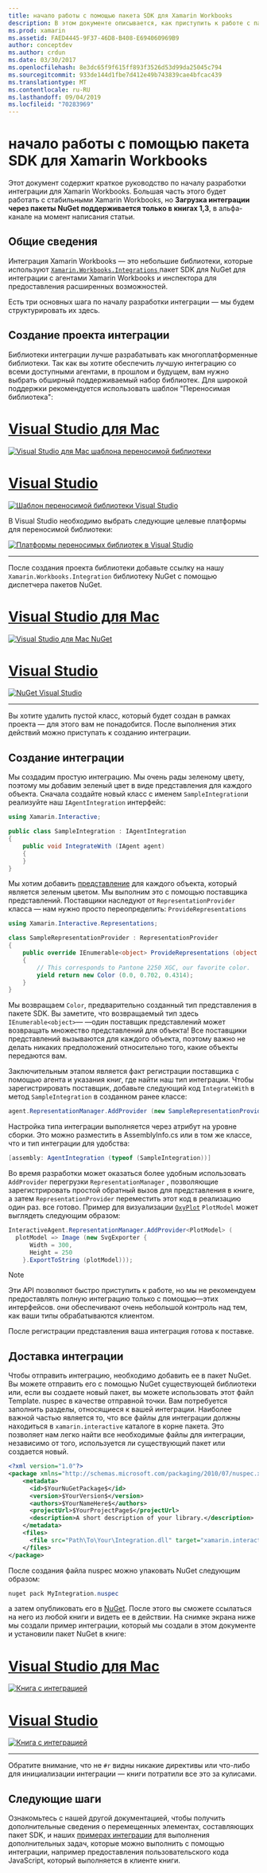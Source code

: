 ```yaml
---
title: начало работы с помощью пакета SDK для Xamarin Workbooks
description: В этом документе описывается, как приступить к работе с пакетом SDK для Xamarin Workbooks, который можно использовать для разработки интеграции для Xamarin Workbooks.
ms.prod: xamarin
ms.assetid: FAED4445-9F37-46D8-B408-E694060969B9
author: conceptdev
ms.author: crdun
ms.date: 03/30/2017
ms.openlocfilehash: 8e3dc65f9f615ff893f3526d53d99da25045c794
ms.sourcegitcommit: 933de144d1fbe7d412e49b743839cae4bfcac439
ms.translationtype: MT
ms.contentlocale: ru-RU
ms.lasthandoff: 09/04/2019
ms.locfileid: "70283969"
---
```

# <a name="getting-started-with-the-xamarin-workbooks-sdk"></a>начало работы с помощью пакета SDK для Xamarin Workbooks

Этот документ содержит краткое руководство по началу разработки интеграции для Xamarin Workbooks. Большая часть этого будет работать с стабильными Xamarin Workbooks, но **Загрузка интеграции через пакеты NuGet поддерживается только в книгах 1,3**, в альфа-канале на момент написания статьи.

## <a name="general-overview"></a>Общие сведения

Интеграция Xamarin Workbooks — это небольшие библиотеки, которые используют [ `Xamarin.Workbooks.Integrations` ][nuget] пакет SDK для NuGet для интеграции с агентами Xamarin Workbooks и инспектора для предоставления расширенных возможностей.

Есть три основных шага по началу разработки интеграции — мы будем структурировать их здесь.

## <a name="creating-the-integration-project"></a>Создание проекта интеграции

Библиотеки интеграции лучше разрабатывать как многоплатформенные библиотеки. Так как вы хотите обеспечить лучшую интеграцию со всеми доступными агентами, в прошлом и будущем, вам нужно выбрать обширный поддерживаемый набор библиотек. Для широкой поддержки рекомендуется использовать шаблон "Переносимая библиотека":

# <a name="visual-studio-for-mactabmacos"></a>[Visual Studio для Mac](#tab/macos)

[![Visual Studio для Mac шаблона переносимой библиотеки](images/xamarin-studio-pcl.png)](images/xamarin-studio-pcl.png#lightbox)

# <a name="visual-studiotabwindows"></a>[Visual Studio](#tab/windows)

[![Шаблон переносимой библиотеки Visual Studio](images/visual-studio-pcl.png)](images/visual-studio-pcl.png#lightbox)

В Visual Studio необходимо выбрать следующие целевые платформы для переносимой библиотеки:

[![Платформы переносимых библиотек в Visual Studio](images/visual-studio-pcl-platforms.png)](images/visual-studio-pcl-platforms.png#lightbox)

-----

После создания проекта библиотеки добавьте ссылку на нашу `Xamarin.Workbooks.Integration` библиотеку NuGet с помощью диспетчера пакетов NuGet.

# <a name="visual-studio-for-mactabmacos"></a>[Visual Studio для Mac](#tab/macos)

[![Visual Studio для Mac NuGet](images/xamarin-studio-nuget.png)](images/xamarin-studio-nuget.png#lightbox)

# <a name="visual-studiotabwindows"></a>[Visual Studio](#tab/windows)

[![NuGet Visual Studio](images/visual-studio-nuget.png)](images/visual-studio-nuget.png#lightbox)

-----

Вы хотите удалить пустой класс, который будет создан в рамках проекта — для этого вам не понадобится. После выполнения этих действий можно приступать к созданию интеграции.

## <a name="building-an-integration"></a>Создание интеграции

Мы создадим простую интеграцию. Мы очень рады зеленому цвету, поэтому мы добавим зеленый цвет в виде представления для каждого объекта. Сначала создайте новый класс с именем `SampleIntegration`и реализуйте наш `IAgentIntegration` интерфейс:

```csharp
using Xamarin.Interactive;

public class SampleIntegration : IAgentIntegration
{
    public void IntegrateWith (IAgent agent)
    {
    }
}
```

Мы хотим добавить [представление](~/tools/workbooks/sdk/representations.md) для каждого объекта, который является зеленым цветом. Мы выполним это с помощью поставщика представлений. Поставщики наследуют от `RepresentationProvider` класса — нам нужно просто переопределить: `ProvideRepresentations`

```csharp
using Xamarin.Interactive.Representations;

class SampleRepresentationProvider : RepresentationProvider
{
    public override IEnumerable<object> ProvideRepresentations (object obj)
    {
        // This corresponds to Pantone 2250 XGC, our favorite color.
        yield return new Color (0.0, 0.702, 0.4314);
    }
}
```

Мы возвращаем `Color`, предварительно созданный тип представления в пакете SDK.
Вы заметите, что возвращаемый тип здесь `IEnumerable<object>`— &mdash;один поставщик представлений может возвращать множество представлений для объекта! Все поставщики представлений вызываются для каждого объекта, поэтому важно не делать никаких предположений относительно того, какие объекты передаются вам.

Заключительным этапом является факт регистрации поставщика с помощью агента и указания книг, где найти наш тип интеграции. Чтобы зарегистрировать поставщик, добавьте следующий код `IntegrateWith` в метод `SampleIntegration` в созданном ранее классе:

```csharp
agent.RepresentationManager.AddProvider (new SampleRepresentationProvider ());
```

Настройка типа интеграции выполняется через атрибут на уровне сборки. Это можно разместить в AssemblyInfo.cs или в том же классе, что и тип интеграции для удобства:

```csharp
[assembly: AgentIntegration (typeof (SampleIntegration))]
````

Во время разработки может оказаться более удобным использовать `AddProvider` перегрузки `RepresentationManager` , позволяющие зарегистрировать простой обратный вызов для представления в книге, а затем `RepresentationProvider` переместить этот код в реализацию один раз. все готово. Пример для визуализации [`OxyPlot`][oxyplot] `PlotModel` может выглядеть следующим образом:

```csharp
InteractiveAgent.RepresentationManager.AddProvider<PlotModel> (
  plotModel => Image (new SvgExporter {
      Width = 300,
      Height = 250
    }.ExportToString (plotModel)));
```

> [!NOTE]
> Эти API позволяют быстро приступить к работе, но мы не рекомендуем предоставлять полную интеграцию только с помощью&mdash;этих интерфейсов. они обеспечивают очень небольшой контроль над тем, как ваши типы обрабатываются клиентом.

После регистрации представления ваша интеграция готова к поставке.

## <a name="shipping-your-integration"></a>Доставка интеграции

Чтобы отправить интеграцию, необходимо добавить ее в пакет NuGet.
Вы можете отправить его с помощью NuGet существующей библиотеки или, если вы создаете новый пакет, вы можете использовать этот файл Template. nuspec в качестве отправной точки.
Вам потребуется заполнить разделы, относящиеся к вашей интеграции. Наиболее важной частью является то, что все файлы для интеграции должны находиться в `xamarin.interactive` каталоге в корне пакета. Это позволяет нам легко найти все необходимые файлы для интеграции, независимо от того, используется ли существующий пакет или создается новый.

```xml
<?xml version="1.0"?>
<package xmlns="http://schemas.microsoft.com/packaging/2010/07/nuspec.xsd">
    <metadata>
      <id>$YourNuGetPackage$</id>
      <version>$YourVersion$</version>
      <authors>$YourNameHere$</authors>
      <projectUrl>$YourProjectPage$</projectUrl>
      <description>A short description of your library.</description>
    </metadata>
    <files>
      <file src="Path\To\Your\Integration.dll" target="xamarin.interactive" />
    </files>
</package>
```

После создания файла nuspec можно упаковать NuGet следующим образом:

```csharp
nuget pack MyIntegration.nuspec
```

а затем опубликовать его в [NuGet][nugetorg]. После этого вы сможете ссылаться на него из любой книги и видеть ее в действии. На снимке экрана ниже мы создали пример интеграции, который мы создали в этом документе и установили пакет NuGet в книге:

# <a name="visual-studio-for-mactabmacos"></a>[Visual Studio для Mac](#tab/macos)

[![Книга с интеграцией](images/mac-workbooks-integrated.png)](images/mac-workbooks-integrated.png#lightbox)

# <a name="visual-studiotabwindows"></a>[Visual Studio](#tab/windows)

[![Книга с интеграцией](images/windows-workbooks-integrated.png)](images/windows-workbooks-integrated.png#lightbox)

-----

Обратите внимание, что не `#r` видны никакие директивы или что-либо для инициализации интеграции — книги потратили все это за кулисами.

## <a name="next-steps"></a>Следующие шаги

Ознакомьтесь с нашей другой документацией, чтобы получить дополнительные сведения о перемещенных элементах, составляющих пакет SDK, и наших [примерах интеграции](~/tools/workbooks/samples/index.md) для выполнения дополнительных задач, которые можно выполнить с помощью интеграции, например предоставления пользовательского кода JavaScript, который выполняется в клиенте книги.

[nugetorg]: https://nuget.org
[nuget]: https://nuget.org/packages/Xamarin.Workbooks.Integration
[oxyplot]: http://www.oxyplot.org/
